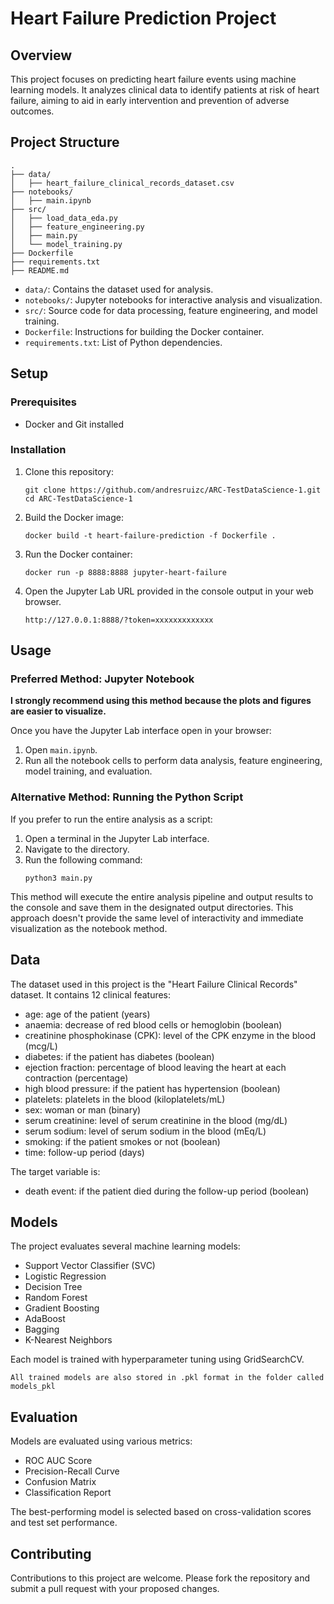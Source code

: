 # Heart Failure Prediction Project

## Overview

This project focuses on predicting heart failure events using machine learning models. It analyzes clinical data to identify patients at risk of heart failure, aiming to aid in early intervention and prevention of adverse outcomes.

## Project Structure

```
.
├── data/
│   ├── heart_failure_clinical_records_dataset.csv
├── notebooks/
│   ├── main.ipynb
├── src/
│   ├── load_data_eda.py
│   ├── feature_engineering.py
│   ├── main.py
│   └── model_training.py
├── Dockerfile
├── requirements.txt
├── README.md
```

- `data/`: Contains the dataset used for analysis.
- `notebooks/`: Jupyter notebooks for interactive analysis and visualization.
- `src/`: Source code for data processing, feature engineering, and model training.
- `Dockerfile`: Instructions for building the Docker container.
- `requirements.txt`: List of Python dependencies.

## Setup

### Prerequisites

- Docker and Git installed

### Installation

1. Clone this repository:
   ```
   git clone https://github.com/andresruizc/ARC-TestDataScience-1.git
   cd ARC-TestDataScience-1
   ```

2. Build the Docker image:
   ```
   docker build -t heart-failure-prediction -f Dockerfile .
   ```

3. Run the Docker container:
   ```
   docker run -p 8888:8888 jupyter-heart-failure
   ```

4. Open the Jupyter Lab URL provided in the console output in your web browser.
   ```
   http://127.0.0.1:8888/?token=xxxxxxxxxxxxx
   ```

## Usage

### Preferred Method: Jupyter Notebook

**I strongly recommend using this method because the plots and figures are easier to visualize.**

Once you have the Jupyter Lab interface open in your browser:

1. Open `main.ipynb`.
2. Run all the notebook cells to perform data analysis, feature engineering, model training, and evaluation.

### Alternative Method: Running the Python Script

If you prefer to run the entire analysis as a script:

1. Open a terminal in the Jupyter Lab interface.
2. Navigate to the directory.
3. Run the following command:
   ```
   python3 main.py
   ```
This method will execute the entire analysis pipeline and output results to the console and save them in the designated output directories. This approach doesn't provide the same level of interactivity and immediate visualization as the notebook method.

## Data

The dataset used in this project is the "Heart Failure Clinical Records" dataset. It contains 12 clinical features:

- age: age of the patient (years)
- anaemia: decrease of red blood cells or hemoglobin (boolean)
- creatinine phosphokinase (CPK): level of the CPK enzyme in the blood (mcg/L)
- diabetes: if the patient has diabetes (boolean)
- ejection fraction: percentage of blood leaving the heart at each contraction (percentage)
- high blood pressure: if the patient has hypertension (boolean)
- platelets: platelets in the blood (kiloplatelets/mL)
- sex: woman or man (binary)
- serum creatinine: level of serum creatinine in the blood (mg/dL)
- serum sodium: level of serum sodium in the blood (mEq/L)
- smoking: if the patient smokes or not (boolean)
- time: follow-up period (days)

The target variable is:
- death event: if the patient died during the follow-up period (boolean)

## Models

The project evaluates several machine learning models:

- Support Vector Classifier (SVC)
- Logistic Regression
- Decision Tree
- Random Forest
- Gradient Boosting
- AdaBoost
- Bagging
- K-Nearest Neighbors

Each model is trained with hyperparameter tuning using GridSearchCV.

`All trained models are also stored in .pkl format in the folder called models_pkl`

## Evaluation

Models are evaluated using various metrics:

- ROC AUC Score
- Precision-Recall Curve
- Confusion Matrix
- Classification Report

The best-performing model is selected based on cross-validation scores and test set performance.

## Contributing

Contributions to this project are welcome. Please fork the repository and submit a pull request with your proposed changes.
